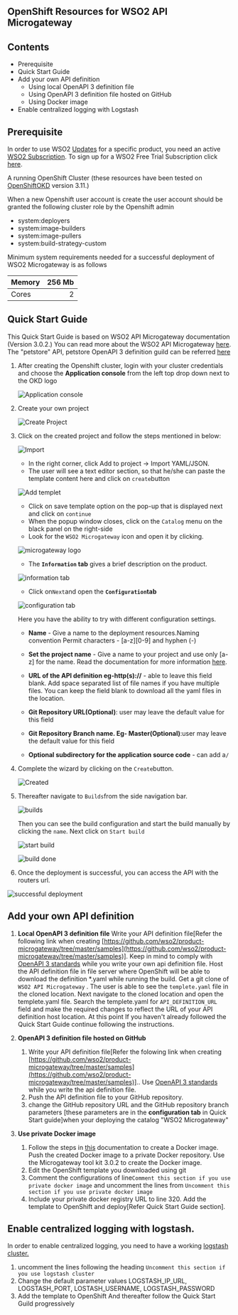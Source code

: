 ## **OpenShift Resources for WSO2 API Microgateway**

## **Contents**

- Prerequisite
- Quick Start Guide
- Add your own API definition
  - Using local OpenAPI 3 definition file
  - Using OpenAPI 3 definition file hosted on GitHub
  - Using Docker image
- Enable centralized logging with Logstash

## **Prerequisite**

In order to use WSO2 [Updates](https://wso2.com/updates) for a specific product, you need an active [WSO2 Subscription](https://wso2.com/subscription). To sign up for a WSO2 Free Trial Subscription click [here](https://wso2.com/subscription/free-trial).

A running OpenShift Cluster (these resources have been tested on [OpenShift](https://www.okd.io/)[OKD](https://www.okd.io/) version 3.11.)

When a new Openshift user account is create the user account should be granted the following cluster role by the Openshift admin

- system:deployers
- system:image-builders
- system:image-pullers
- system:build-strategy-custom

Minimum system requirements needed for a successful deployment of WSO2 Microgateway is as follows

|Memory             | 256 Mb        |
| ------------------| -------------:|    
| Cores             |2              |

## **Quick Start Guide**

This Quick Start Guide is based on WSO2 API Microgateway documentation (Version 3.0.2.) You can read more about the WSO2 API Microgateway [here](https://docs.wso2.com/display/MG300/Quick+Start+Guide). The &quot;petstore&quot; API, petstore OpenAPI 3 definition guild can be referred [here](https://github.com/wso2/product-microgateway/blob/master/samples/petstore_basic.yaml)

1. After creating the Openshift cluster, login with your cluster credentials and choose the **Application console** from the left top drop down next to the OKD logo

    ![Application console](docs/images/application_console.png)
 
2. Create your own project

    ![Create Project](docs/images/create_project.png)
 
3. Click on the created project and follow the steps mentioned in below:

    ![Import](docs/images/import.png)
 
    - In the right corner, click Add to project → Import YAML/JSON.
    - The user will see a text editor section, so that he/she can paste the template content here and click on `create`button

    ![Add templet](docs/images/add_templet.png)
    - Click on save template option on the pop-up that is displayed next and click on `continue`
    - When the popup window closes, click on the `Catalog` menu on the black panel on the right-side
    - Look for the `WSO2 Microgateway` icon and open it by clicking.

    ![microgateway logo](docs/images/microgateway_logo.png)   
    - The **`Information` tab** gives a brief description on the product.

    ![information tab](docs/images/information_tab.png)
 
    - Click on`Next`and open the **`Configuration`tab**

    ![configuration tab](docs/images/configuration_tab.png)

    Here you have the ability to try with different configuration settings.

    - **Name** - Give a name to the deployment resources.Naming convention  Permit characters - [a-z][0-9] and hyphen (-)
    - **Set the project name** - Give a name to your project and  use only [a-z] for the name. Read the documentation for more information [here](https://docs.wso2.com/display/MG300/Quick+Start+Guide).

    - **URL of the API definition eg-http(s)://<domain>** - able to leave this field blank.
        Add space separated list of file names if you have multiple files. You can keep the field blank to download all the yaml files in the location.
    - **Git Repository URL(Optional)**: user may  leave the default value for this field

    - **Git Repository Branch name. Eg- Master(Optional)**:user may  leave the default value for this field

    - **Optional subdirectory for the application source code** - can add a`/`

4. Complete  the wizard by clicking on the `Create`button.

    ![Created](docs/images/created.png)
 
5. Thereafter navigate to `Builds`from the side navigation bar.

   ![builds](docs/images/builds.png)
 
   Then  you can see the build configuration and start the build manually by clicking the `name`. Next click on `Start build`

   ![start build](docs/images/builds_list.png)
 
   ![build done](docs/images/build_done.png)
 
6. Once the deployment is successful, you can access the API with the routers url.

 ![successful deployment](docs/images/successful_deployment.png)
 
## **Add your own API definition**

  1. **Local OpenAPI 3 definition file**
    Write your API definition file[Refer the following link when creating [https://github.com/wso2/product-microgateway/tree/master/samples](https://github.com/wso2/product-microgateway/tree/master/samples)]. Keep in mind to comply with [OpenAPI 3 standards](https://swagger.io/blog/news/whats-new-in-openapi-3-0/) while you write  your own  api definition file.
   Host the API definition file  in file server  where OpenShift will be  able to download the definition \*.yaml while running the build.  Get a git clone of
   `WSO2 API Microgateway` . The user is able to see the `templete.yaml` file in the cloned location. Next navigate to the cloned location and open the templete.yaml file. 
   Search the templete.yaml for `API_DEFINITION_URL` field and make the required changes to reflect the URL of your API definition host location.
   At this point If you haven't  already  followed the Quick Start Guide continue following the instructions.

  2. **OpenAPI 3 definition file hosted on GitHub**
        1. Write your API definition file[Refer the folowing link when creating [https://github.com/wso2/product-microgateway/tree/master/samples](https://github.com/wso2/product-microgateway/tree/master/samples)].. Use [OpenAPI 3 standards](https://swagger.io/blog/news/whats-new-in-openapi-3-0/) while you write the api definition file.
        2. Push the API definition file to  your  GitHub repository.
        3. change the GitHub repository URL and the GitHub repository branch parameters [these parameters are in the **configuration tab** in Quick Start guide]when your deploying the catalog &quot;WSO2 Microgateway&quot;

  3. **Use private Docker image**
        1. Follow the steps in [this](https://docs.wso2.com/display/MG300/Quick+Start+Guide+-+Docker) documentation to create a Docker image. Push the created Docker image to a private Docker repository. Use the Microgateway tool kit 3.0.2  to create the Docker image.
        2. Edit the OpenShift template you downloaded using git
        3. Comment the  configurations of line`Comment this section if you use private docker image` and uncomment the lines from `Uncomment this section if you use private docker image`
        4. Include your private docker registry URL to line 320. Add the template to OpenShift and deploy[Refer Quick Start Guide section].

## **Enable centralized logging with logstash.**

In order to enable centralized logging, you need to have a working [logstash cluster](https://www.elastic.co/guide/en/logstash/current/installing-logstash.html)[.](https://www.elastic.co/guide/en/logstash/current/installing-logstash.html)

  1. uncomment the lines following the heading `Uncomment this section if you use logstash cluster`
  2. Change the default parameter values
LOGSTASH\_IP\_URL, LOGSTASH\_PORT, LOSTASH\_USERNAME, LOGSTASH\_PASSWORD
  3. Add the template to OpenShift  And thereafter follow the Quick Start Guild progressively
